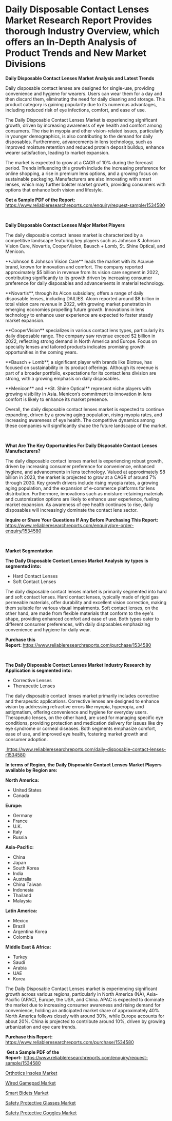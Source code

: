 <p><h1>Daily Disposable Contact Lenses Market Research Report Provides thorough Industry Overview, which offers an In-Depth Analysis of Product Trends and New Market Divisions</h1></p><p><strong>Daily Disposable Contact Lenses Market Analysis and Latest Trends</strong></p>
<p><p>Daily disposable contact lenses are designed for single-use, providing convenience and hygiene for wearers. Users can wear them for a day and then discard them, eliminating the need for daily cleaning and storage. This product category is gaining popularity due to its numerous advantages, including reduced risk of eye infections, comfort, and ease of use. </p><p>The Daily Disposable Contact Lenses Market is experiencing significant growth, driven by increasing awareness of eye health and comfort among consumers. The rise in myopia and other vision-related issues, particularly in younger demographics, is also contributing to the demand for daily disposables. Furthermore, advancements in lens technology, such as improved moisture retention and reduced protein deposit buildup, enhance wearer satisfaction, leading to market expansion.</p><p>The market is expected to grow at a CAGR of 10% during the forecast period. Trends influencing this growth include the increasing preference for online shopping, a rise in premium lens options, and a growing focus on sustainable packaging. Manufacturers are also innovating with smart lenses, which may further bolster market growth, providing consumers with options that enhance both vision and lifestyle.</p></p>
<p><strong>Get a Sample PDF of the Report:&nbsp;</strong> <a href="https://www.reliableresearchreports.com/enquiry/request-sample/1534580?utm_campaign=28&utm_medium=2&utm_source=Github&utm_content=ia&utm_term=06022025&utm_id=daily-disposable-contact-lenses">https://www.reliableresearchreports.com/enquiry/request-sample/1534580</a></p>
<p>&nbsp;</p>
<p><strong>Daily Disposable Contact Lenses Major Market Players</strong></p>
<p><p>The daily disposable contact lenses market is characterized by a competitive landscape featuring key players such as Johnson & Johnson Vision Care, Novartis, CooperVision, Bausch + Lomb, St. Shine Optical, and Menicon. </p><p>**Johnson & Johnson Vision Care** leads the market with its Acuvue brand, known for innovation and comfort. The company reported approximately $5 billion in revenue from its vision care segment in 2022, contributing significantly to its growth driven by increasing consumer preference for daily disposables and advancements in material technology.</p><p>**Novartis**, through its Alcon subsidiary, offers a range of daily disposable lenses, including DAILIES. Alcon reported around $8 billion in total vision care revenue in 2022, with growing market penetration in emerging economies propelling future growth. Innovations in lens technology to enhance user experience are expected to foster steady market expansion.</p><p>**CooperVision** specializes in various contact lens types, particularly its daily disposable range. The company saw revenue exceed $2 billion in 2022, reflecting strong demand in North America and Europe. Focus on specialty lenses and tailored products indicates promising growth opportunities in the coming years.</p><p>**Bausch + Lomb**, a significant player with brands like Biotrue, has focused on sustainability in its product offerings. Although its revenue is part of a broader portfolio, expectations for its contact lens division are strong, with a growing emphasis on daily disposables.</p><p>**Menicon** and **St. Shine Optical** represent niche players with growing visibility in Asia. Menicon’s commitment to innovation in lens comfort is likely to enhance its market presence.</p><p>Overall, the daily disposable contact lenses market is expected to continue expanding, driven by a growing aging population, rising myopia rates, and increasing awareness of eye health. The competitive dynamics among these companies will significantly shape the future landscape of the market.</p></p>
<p>&nbsp;</p>
<p><strong>What Are The Key Opportunities For Daily Disposable Contact Lenses Manufacturers?</strong></p>
<p><p>The daily disposable contact lenses market is experiencing robust growth, driven by increasing consumer preference for convenience, enhanced hygiene, and advancements in lens technology. Valued at approximately $8 billion in 2023, the market is projected to grow at a CAGR of around 7% through 2030. Key growth drivers include rising myopia rates, a growing aging population, and the expansion of e-commerce platforms for lens distribution. Furthermore, innovations such as moisture-retaining materials and customization options are likely to enhance user experience, fueling market expansion. As awareness of eye health continues to rise, daily disposables will increasingly dominate the contact lens sector.</p></p>
<p><strong>Inquire or Share Your Questions If Any Before Purchasing This Report:</strong> <a href="https://www.reliableresearchreports.com/enquiry/pre-order-enquiry/1534580?utm_campaign=28&utm_medium=2&utm_source=Github&utm_content=ia&utm_term=06022025&utm_id=daily-disposable-contact-lenses">https://www.reliableresearchreports.com/enquiry/pre-order-enquiry/1534580</a></p>
<p>&nbsp;</p>
<p><strong>Market Segmentation</strong></p>
<p><strong>The Daily Disposable Contact Lenses Market Analysis by types is segmented into:</strong></p>
<p><ul><li>Hard Contact Lenses</li><li>Soft Contact Lenses</li></ul></p>
<p><p>The daily disposable contact lenses market is primarily segmented into hard and soft contact lenses. Hard contact lenses, typically made of rigid gas permeable materials, offer durability and excellent vision correction, making them suitable for various visual impairments. Soft contact lenses, on the other hand, are made from flexible materials that conform to the eye's shape, providing enhanced comfort and ease of use. Both types cater to different consumer preferences, with daily disposables emphasizing convenience and hygiene for daily wear.</p></p>
<p><strong>Purchase this Report:&nbsp;</strong><a href="https://www.reliableresearchreports.com/purchase/1534580?utm_campaign=28&utm_medium=2&utm_source=Github&utm_content=ia&utm_term=06022025&utm_id=daily-disposable-contact-lenses">https://www.reliableresearchreports.com/purchase/1534580</a></p>
<p>&nbsp;</p>
<p><strong>The Daily Disposable Contact Lenses Market Industry Research by Application is segmented into:</strong></p>
<p><ul><li>Corrective Lenses</li><li>Therapeutic Lenses</li></ul></p>
<p><p>The daily disposable contact lenses market primarily includes corrective and therapeutic applications. Corrective lenses are designed to enhance vision by addressing refractive errors like myopia, hyperopia, and astigmatism, offering convenience and hygiene for everyday users. Therapeutic lenses, on the other hand, are used for managing specific eye conditions, providing protection and medication delivery for issues like dry eye syndrome or corneal diseases. Both segments emphasize comfort, ease of use, and improved eye health, fostering market growth and consumer adoption.</p></p>
<p><a href="https://www.reliableresearchreports.com/daily-disposable-contact-lenses-r1534580?utm_campaign=28&utm_medium=2&utm_source=Github&utm_content=ia&utm_term=06022025&utm_id=daily-disposable-contact-lenses">&nbsp;https://www.reliableresearchreports.com/daily-disposable-contact-lenses-r1534580</a></p>
<p><strong>In terms of Region, the Daily Disposable Contact Lenses Market Players available by Region are:</strong></p>
<p>
    <p> <strong> North America: </strong>
        <ul>
            <li>United States</li>
            <li>Canada</li>
        </ul>
        </p> 
    <p> <strong> Europe: </strong>
        <ul>
            <li>Germany</li>
            <li>France</li>
            <li>U.K.</li>
            <li>Italy</li>
            <li>Russia</li>
        </ul>
        </p> 
    <p> <strong> Asia-Pacific: </strong>
        <ul>
            <li>China</li>
            <li>Japan</li>
            <li>South Korea</li>
            <li>India</li>
            <li>Australia</li>
            <li>China Taiwan</li>
            <li>Indonesia</li>
            <li>Thailand</li>
            <li>Malaysia</li>
        </ul>
        </p> 
    <p> <strong> Latin America: </strong>
        <ul>
            <li>Mexico</li>
            <li>Brazil</li>
            <li>Argentina Korea</li>
            <li>Colombia</li>
        </ul>
        </p> 
    <p> <strong> Middle East & Africa: </strong>
        <ul>
            <li>Turkey</li>
            <li>Saudi</li>
            <li>Arabia</li>
            <li>UAE</li>
            <li>Korea</li>
        </ul>
    </p>
    </p>
<p><p>The Daily Disposable Contact Lenses market is experiencing significant growth across various regions, particularly in North America (NA), Asia-Pacific (APAC), Europe, the USA, and China. APAC is expected to dominate the market due to increasing consumer awareness and rising demand for convenience, holding an anticipated market share of approximately 40%. North America follows closely with around 30%, while Europe accounts for about 20%. China is projected to contribute around 10%, driven by growing urbanization and eye care trends.</p></p>
<p><strong>Purchase this Report: </strong><a href="https://www.reliableresearchreports.com/purchase/1534580?utm_campaign=28&utm_medium=2&utm_source=Github&utm_content=ia&utm_term=06022025&utm_id=daily-disposable-contact-lenses">https://www.reliableresearchreports.com/purchase/1534580</a></p>
<p>&nbsp;<strong>Get a Sample PDF of the Report:&nbsp;&nbsp;</strong><a href="https://www.reliableresearchreports.com/enquiry/request-sample/1534580?utm_campaign=28&utm_medium=2&utm_source=Github&utm_content=ia&utm_term=06022025&utm_id=daily-disposable-contact-lenses">https://www.reliableresearchreports.com/enquiry/request-sample/1534580</a></p>
<p><strong></strong></p>
<p><p><a href="https://github.com/chikenmhamdi/Market-Research-Report-List-1/blob/main/orthotics-insoles-market.md?utm_campaign=28&utm_medium=2&utm_source=Github&utm_content=ia&utm_term=06022025&utm_id=daily-disposable-contact-lenses">Orthotics Insoles Market</a></p><p><a href="https://github.com/mriwacraane/Market-Research-Report-List-1/blob/main/wired-gamepad-market.md?utm_campaign=28&utm_medium=2&utm_source=Github&utm_content=ia&utm_term=06022025&utm_id=daily-disposable-contact-lenses">Wired Gamepad Market</a></p><p><a href="https://github.com/hunanuzmez/Market-Research-Report-List-1/blob/main/smart-bidets-market.md?utm_campaign=28&utm_medium=2&utm_source=Github&utm_content=ia&utm_term=06022025&utm_id=daily-disposable-contact-lenses">Smart Bidets Market</a></p><p><a href="https://github.com/shewlisapsai/Market-Research-Report-List-1/blob/main/safety-protective-glasses-market.md?utm_campaign=28&utm_medium=2&utm_source=Github&utm_content=ia&utm_term=06022025&utm_id=daily-disposable-contact-lenses">Safety Protective Glasses Market</a></p><p><a href="https://github.com/indrystar/Market-Research-Report-List-5/blob/main/safety-protective-goggles-market.md?utm_campaign=28&utm_medium=2&utm_source=Github&utm_content=ia&utm_term=06022025&utm_id=daily-disposable-contact-lenses">Safety Protective Goggles Market</a></p></p>